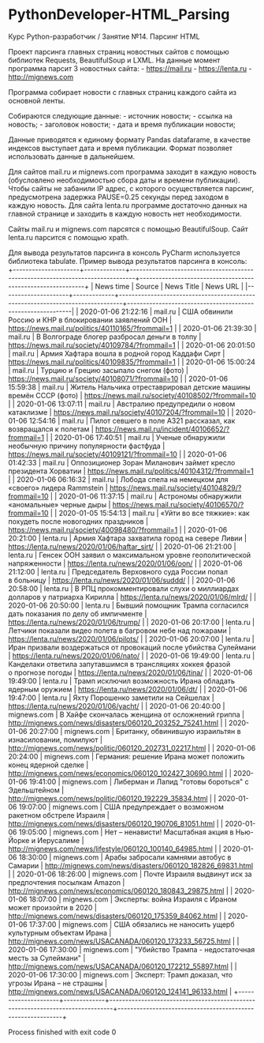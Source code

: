 # PythonDeveloper-HTML_Parsing
Курс Python-разработчик / Занятие №14. Парсинг HTML

Проект парсинга главных страниц новостных сайтов с помощью библиотек Requests, BeautifulSoup и LXML.
На данные момент программа парсит 3 новостных сайта:
	- https://mail.ru
	- https://lenta.ru
	- http://mignews.com

Программа собирает новости с главных страниц каждого сайта из основной ленты.

Собираются следующие данные:
	- источник новости;
	- ссылка на новость;
	- заголовок новости;
	- дата и время публикации новости;

Данные приводятся к единому формату Pandas datafarame, в качестве индексов выступает дата и время публикации.
Формат позволяет использовать данные в дальнейшем.

Для сайтов mail.ru и mignews.com программа заходит в каждую новость (обусловлено необходимостью сбора даты и времени публикации).
Чтобы сайты не забанили IP адрес, с которого осуществляется парсинг, предусмотрена задержка PAUSE=0.25 секунды перед заходом в каждую новость.
Для сайта lenta.ru программе достаточно данных на главной странице и заходить в каждую новость нет необходимости.

Сайты mail.ru и mignews.com парсятся с помощью BeautifulSoup.
Сайт lenta.ru парсится с помощью xpath.

Для вывода результатов парсинга в консоль PyCharm используется библиотека tabulate.
Пример вывода результатов парсинга в консоль:
+---------------------+-------------+-------------------------------------------------------------------------------+------------------------------------------------------------+
| News time           | Source      | News Title                                                                    | News URL                                                   |
|---------------------+-------------+-------------------------------------------------------------------------------+------------------------------------------------------------|
| 2020-01-06 21:22:16 | mail.ru     | США обвинили Россию и КНР в блокировании заявлений ООН                        | https://news.mail.ru/politics/40110165/?frommail=1         |
| 2020-01-06 21:39:30 | mail.ru     | В Волгограде блогер разбросал деньги в толпу                                  | https://news.mail.ru/society/40109784/?frommail=1          |
| 2020-01-06 20:01:50 | mail.ru     | Армия Хафтара вошла в родной город Каддафи Сирт                               | https://news.mail.ru/politics/40109835/?frommail=1         |
| 2020-01-06 15:00:24 | mail.ru     | Турцию и Грецию засыпало снегом (фото)                                        | https://news.mail.ru/society/40108071/?frommail=10         |
| 2020-01-06 15:59:38 | mail.ru     | Житель Нальчика отреставрировал детские машины времён СССР (фото)             | https://news.mail.ru/society/40108502/?frommail=10         |
| 2020-01-06 13:07:11 | mail.ru     | Австралию предупредили о новом катаклизме                                     | https://news.mail.ru/society/40107204/?frommail=10         |
| 2020-01-06 12:54:16 | mail.ru     | Пилот севшего в поле A321 рассказал, как возвращался к полетам                | https://news.mail.ru/incident/40106652/?frommail=1         |
| 2020-01-06 17:40:51 | mail.ru     | Ученые обнаружили необычную причину популярности фастфуда                     | https://news.mail.ru/society/40109121/?frommail=10         |
| 2020-01-06 01:42:33 | mail.ru     | Оппозиционер Зоран Миланович займет кресло президента Хорватии                | https://news.mail.ru/politics/40104312/?frommail=1         |
| 2020-01-06 06:16:32 | mail.ru     | Лобода спела на немецком для «своего» лидера Rammstein                        | https://news.mail.ru/society/40104829/?frommail=10         |
| 2020-01-06 11:37:15 | mail.ru     | Астрономы обнаружили «аномальные» черные дыры                                 | https://news.mail.ru/society/40106570/?frommail=10         |
| 2020-01-05 15:54:13 | mail.ru     | «Уйти во все тяжкие»: как похудеть после новогодних праздников                | https://news.mail.ru/society/40098480/?frommail=1          |
| 2020-01-06 20:21:00 | lenta.ru    | Армия Хафтара захватила город на севере Ливии                                 | https://lenta.ru/news/2020/01/06/haftar_sirt/              |
| 2020-01-06 21:21:00 | lenta.ru    | Генсек ООН заявил о максимальном уровне геополитической напряженности         | https://lenta.ru/news/2020/01/06/oon/                      |
| 2020-01-06 21:12:00 | lenta.ru    | Председатель Верховного суда России попал в больницу                          | https://lenta.ru/news/2020/01/06/suddd/                    |
| 2020-01-06 20:58:00 | lenta.ru    | В РПЦ прокомментировали слухи о миллиардах долларов у патриарха Кирилла       | https://lenta.ru/news/2020/01/06/mlrd/                     |
| 2020-01-06 20:50:00 | lenta.ru    | Бывший помощник Трампа согласился дать показания по делу об импичменте        | https://lenta.ru/news/2020/01/06/trump/                    |
| 2020-01-06 20:17:00 | lenta.ru    | Летчики показали видео полета в багровом небе над пожарами                    | https://lenta.ru/news/2020/01/06/pilots/                   |
| 2020-01-06 20:07:00 | lenta.ru    | Иран призвали воздержаться от провокаций после убийства Сулеймани             | https://lenta.ru/news/2020/01/06/nato/                     |
| 2020-01-06 19:49:00 | lenta.ru    | Канделаки ответила запутавшимся в трансляциях хоккея фразой о прогнозе погоды | https://lenta.ru/news/2020/01/06/tina/                     |
| 2020-01-06 19:49:00 | lenta.ru    | Трамп исключил возможность Ирана обладать ядерным оружием                     | https://lenta.ru/news/2020/01/06/dt/                       |
| 2020-01-06 19:47:00 | lenta.ru    | Яхту Порошенко заметили на Сейшелах                                           | https://lenta.ru/news/2020/01/06/yacht/                    |
| 2020-01-06 20:40:00 | mignews.com | В Хайфе скончалась женщина от осложнений гриппа                               | http://mignews.com/news/disasters/060120_203252_75241.html |
| 2020-01-06 20:27:00 | mignews.com | Британку, обвинившую израильтян в изнасиловании, помилуют                     | http://mignews.com/news/politic/060120_202731_02217.html   |
| 2020-01-06 20:24:00 | mignews.com | Германия: решение Ирана может положить конец ядерной сделке                   | http://mignews.com/news/economics/060120_102427_30690.html |
| 2020-01-06 19:41:00 | mignews.com | Либерман и Лапид "готовы бороться" с Эдельштейном                             | http://mignews.com/news/politic/060120_192229_35834.html   |
| 2020-01-06 19:07:00 | mignews.com | США предупреждает о возможном ракетном обстреле Израиля                       | http://mignews.com/news/disasters/060120_190706_81051.html |
| 2020-01-06 19:05:00 | mignews.com | Нет – ненависти! Масштабная акция в Нью-Йорке и Иерусалиме                    | http://mignews.com/news/lifestyle/060120_100140_64985.html |
| 2020-01-06 18:30:00 | mignews.com | Арабы забросали камнями автобус в Самарии                                     | http://mignews.com/news/disasters/060120_182826_69831.html |
| 2020-01-06 18:26:00 | mignews.com | Почте Израиля выдвинут иск за предпочтения посылкам Amazon                    | http://mignews.com/news/economics/060120_180843_29875.html |
| 2020-01-06 18:07:00 | mignews.com | Эксперты: война Израиля с Ираном может произойти в 2020                       | http://mignews.com/news/disasters/060120_175359_84062.html |
| 2020-01-06 17:37:00 | mignews.com | США обязались не наносить ущерб культурным объектам Ирана                     | http://mignews.com/news/USACANADA/060120_173233_56725.html |
| 2020-01-06 17:30:00 | mignews.com | "Убийство Трампа - недостаточная месть за Сулеймани"                          | http://mignews.com/news/USACANADA/060120_172212_55897.html |
| 2020-01-06 17:30:00 | mignews.com | Эксперт: Трамп доказал, что угрозы Ирана – не страшны                         | http://mignews.com/news/USACANADA/060120_124141_96133.html |
+---------------------+-------------+-------------------------------------------------------------------------------+------------------------------------------------------------+

Process finished with exit code 0
